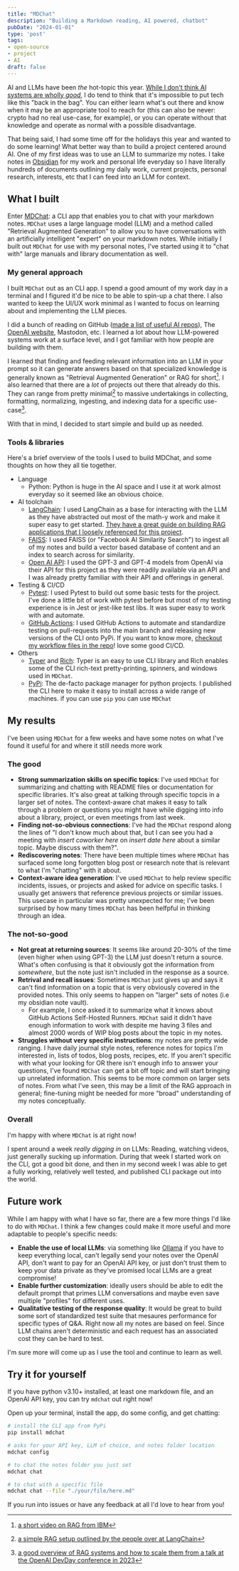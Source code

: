 ```yaml
---
title: "MDChat"
description: "Building a Markdown reading, AI powered, chatbot"
pubDate: "2024-01-01"
type: 'post'
tags:
- open-source
- project
- AI
draft: false
---
```


AI and LLMs have been *the* hot-topic this year. [While I don't think AI systems are wholly *good*](https://mykal.codes/posts/putting-ai-back-in-the-bag/), I do tend to think that it's impossible to put tech like this "back in the bag". You can either learn what's out there and know when it may be an appropriate tool to reach for (this can also be never: crypto had no real use-case, for example), or you can operate without that knowledge and operate as normal with a possible disadvantage. 

That being said, I had some time off for the holidays this year and wanted to do some learning! What better way than to build a project centered around AI. One of my first ideas was to use an LLM to summarize my notes. I take notes in [Obsidian](https://obsidian.md) for my work and personal life everyday so I have literally hundreds of documents outlining my daily work, current projects, personal research, interests, etc that I can feed into an LLM for context.
  
## What I built 
Enter [MDChat](https://github.com/mykalmachon/mdchat): a CLI app that enables you to chat with your markdown notes. `MDChat` uses a large language model (LLM) and a method called "Retrieval Augmented Generation" to allow you to have conversations with an artificially intelligent "expert" on your markdown notes. While initially I built out `MDChat` for use with my personal notes, I've started using it to "chat with" large manuals and library documentation as well.

### My general approach 
I built `MDChat` out as an CLI app. I spend a good amount of my work day in a terminal and I figured it'd be nice to be able to spin-up a chat there. I also wanted to keep the UI/UX work minimal as I wanted to focus on learning about and implementing the LLM pieces. 

I did a bunch of reading on GitHub ([made a list of useful AI repos](https://github.com/stars/MykalMachon/lists/ai-tooling)), The [OpenAI website](https://cookbook.openai.com/), Mastodon, etc. I learned a lot about how LLM-powered systems work at a surface level, and I got familiar with how people are building with them.

I learned that finding and feeding relevant information into an LLM in your prompt so it can generate answers based on that specialized knowledge is generally known as "Retrieval Augmented Generation" or RAG for short[^1]. I also learned that there are a *lot* of projects out there that already do this. They can range from pretty minimal[^2] to massive undertakings in collecting, formatting, normalizing, ingesting, and indexing data for a specific use-case[^3]. 

With that in mind, I decided to start simple and build up as needed.

### Tools & libraries 

Here's a brief overview of the tools I used to build MDChat, and some thoughts on how they all tie together.

- Language
  - Python: Python is huge in the AI space and I use it at work almost everyday so it seemed like an obvious choice.
- AI toolchain
  - [LangChain](https://python.langchain.com/docs/get_started/introduction): I used LangChain as a base for interacting with the LLM as they have abstracted out most of the math-y work and make it super easy to get started. [They have a great guide on building RAG applications that I loosely referenced for this project](https://python.langchain.com/docs/use_cases/question_answering/).
  - [FAISS](https://github.com/facebookresearch/faiss): I used FAISS (or "Facebook AI Similarity Search") to ingest all of my notes and build a vector based database of content and an index to search across for similarity.
  - [Open AI API](https://platform.openai.com/docs/introduction): I used the GPT-3 and GPT-4 models from OpenAI via their API for this project as they were readily available via an API and I was already pretty familiar with their API and offerings in general. 
- Testing & CI/CD
  - [Pytest](https://docs.pytest.org/en/7.4.x/): I used Pytest to build out some basic tests for the project. I've done a little bit of work with pytest before but most of my testing experience is in Jest or jest-like test libs. It was super easy to work with and automate. 
  - [GitHub Actions](https://github.com/features/actions): I used GitHub Actions to automate and standardize testing on pull-requests into the main branch and releasing new versions of the CLI onto PyPi. If you want to know more, [checkout my workflow files in the repo](https://github.com/MykalMachon/MDChat/tree/main/.github/workflows)! love some good CI/CD.
- Others
  - [Typer](https://typer.tiangolo.com/) and [Rich](https://rich.readthedocs.io/en/stable/introduction.html): Typer is an easy to use CLI library and Rich enables some of the CLI rich-text pretty-printing, spinners, and windows used in `MDChat`. 
  - [PyPi](https://pypi.org/): The de-facto package manager for python projects. I published the CLI here to make it easy to install across a wide range of machines. if you can use `pip` you can use `MDChat`

## My results
I've been using `MDChat` for a few weeks and have some notes on what I've found it useful for and where it still needs more work

### The good
  - **Strong summarization skills on specific topics**: I've used `MDChat` for summarizing and chatting with README files or documentation for specific libraries. It's also great at talking through specific topcis in a larger set of notes. The context-aware chat makes it easy to talk through a problem or questions you might have while digging into info about a library, project, or even meetings from last week.
  - **Finding not-so-obvious connections**: I've had the `MDChat` respond along the lines of "I don't know much about that, but I can see you had a meeting with *insert coworker here* on *insert date here* about a similar topic. Maybe discuss with them?".
  - **Rediscovering notes**: There have been multiple times where `MDChat` has surfaced some long forgotten blog post or research note that is relevant to what I'm "chatting" with it about.
  - **Context-aware idea generation**: I've used `MDChat` to help review specific incidents, issues, or projects and asked for advice on specific tasks. I usually get answers that reference previous projects or similar issues. This usecase in particular was pretty unexpected for me; I've been surprised by how many times `MDChat` has been helfpful in thinking through an idea.     

### The not-so-good
  - **Not great at returning sources**: It seems like around 20-30% of the time (even higher when using GPT-3) the LLM just doesn't return a source. What's often confusing is that it obviously got the information from *somewhere*, but the note just isn't included in the response as a source.
  - **Retrival and recall issues**: Sometimes `MDChat` just gives up and says it can't find information on a topic that is very obviously covered in the provided notes. This only seems to happen on "larger" sets of notes (i.e my obsidian note vault). 
    - For example, I once asked it to summarize what it knows about GitHub Actions Self-Hosted Runners. `MDChat` said it didn't have enough information to work with despite me having 3 files and almost 2000 words of WIP blog posts about the topic in my notes.
  - **Struggles without very specific instructions**: my notes are pretty wide ranging. I have daily journal style notes, reference notes for topics I'm interested in, lists of todos, blog posts, recipes, etc. If you aren't specific with what your looking for OR there isn't enough info to answer your questions, I've found `MDChat` can get a bit off topic and will start bringing up unrelated information. This seems to be more common on larger sets of notes. From what I've seen, this may be a limit of the RAG approach in general; fine-tuning might be needed for more "broad" understanding of my notes conceptually.

### Overall

I'm happy with where `MDChat` is at right now! 

I spent around a week *really digging in* on LLMs: Reading, watching videos, just generally sucking up information. During that week I started work on the CLI, got a good bit done, and then in my second week I was able to get a fully working, relatively well tested, and published CLI package out into the world.   

## Future work
While I am happy with what I have so far, there are a few more things I'd like to do with `MDChat`. I think a few changes could make it more useful and more adaptable to people's specific needs:

- **Enable the use of local LLMs**: via something like [Ollama](https://ollama.ai) if you have to keep everything local, can't legally send your notes over the OpenAI API, don't want to pay for an OpenAI API key, or just don't trust them to keep your data private as they've promised local LLMs are a great compromise! 
- **Enable further customization**: ideally users should be able to edit the default prompt that primes LLM conversations and maybe even save multiple "profiles" for different uses. 
- **Qualitative testing of the response quality**: It would be great to build some sort of standardized test suite that mesaures performance for specific types of Q&A. Right now all my notes are based on feel. Since LLM chains aren't deterministic and each request has an associated cost they can be hard to test.

I'm sure more will come up as I use the tool and continue to learn as well.

## Try it for yourself 
If you have python v3.10+ installed, at least one markdown file, and an OpenAI API key, you can try `mdchat` out right now!

Open up your terminal, install the app, do some config, and get chatting: 
```bash
# install the CLI app from PyPi
pip install mdchat

# asks for your API key, LLM of choice, and notes folder location
mdchat config

# to chat the notes folder you just set
mdchat chat 

# to chat with a specific file
mdchat chat --file "./your/file/here.md"
```

If you run into issues or have any feedback at all I'd love to hear from you!

[^1]: [a short video on RAG from IBM](https://www.youtube.com/watch?v=T-D1OfcDW1M)
[^2]: [a simple RAG setup outlined by the people over at LangChain](https://python.langchain.com/docs/use_cases/question_answering/)
[^3]: [a good overview of RAG systems and how to scale them from a talk at the OpenAI DevDay conference in 2023](https://youtu.be/ahnGLM-RC1Y?si=6O3FEPmtYsQfj3tS&t=709)